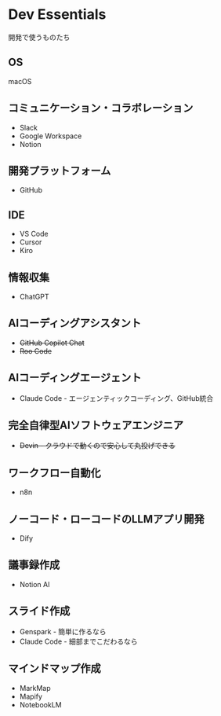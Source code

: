 # Dev Essentials

開発で使うものたち

## OS
macOS

## コミュニケーション・コラボレーション
- Slack
- Google Workspace
- Notion

## 開発プラットフォーム
- GitHub

## IDE
- VS Code
- Cursor
- Kiro

## 情報収集
- ChatGPT

## AIコーディングアシスタント
- ~~GitHub Copilot Chat~~
- ~~Roo Code~~

## AIコーディングエージェント
- Claude Code - エージェンティックコーディング、GitHub統合

## 完全自律型AIソフトウェアエンジニア
- ~~Devin - クラウドで動くので安心して丸投げできる~~

## ワークフロー自動化
- n8n

## ノーコード・ローコードのLLMアプリ開発
- Dify

## 議事録作成
- Notion AI

## スライド作成
- Genspark - 簡単に作るなら
- Claude Code - 細部までこだわるなら

## マインドマップ作成
- MarkMap
- Mapify
- NotebookLM
